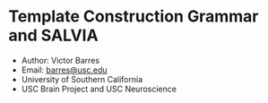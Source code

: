 # Template Construction Grammar and SALVIA

* Author: Victor Barres
* Email: barres@usc.edu
* University of Southern California
* USC Brain Project and USC Neuroscience
